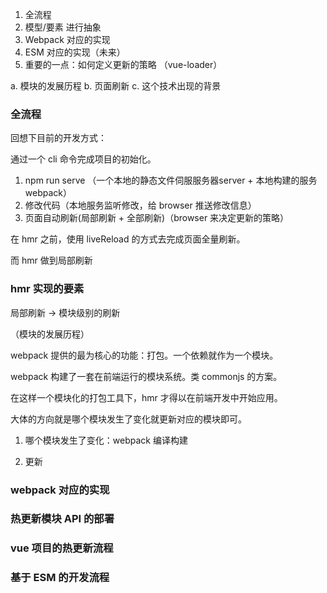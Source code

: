 1. 全流程
2. 模型/要素 进行抽象
3. Webpack 对应的实现
4. ESM 对应的实现（未来）
5. 重要的一点：如何定义更新的策略 （vue-loader）

a. 模块的发展历程
b. 页面刷新
c. 这个技术出现的背景

### 全流程

回想下目前的开发方式：

通过一个 cli 命令完成项目的初始化。

1. npm run serve （一个本地的静态文件伺服服务器server + 本地构建的服务webpack）
2. 修改代码（本地服务监听修改，给 browser 推送修改信息）
3. 页面自动刷新(局部刷新 + 全部刷新)（browser 来决定更新的策略）

在 hmr 之前，使用 liveReload 的方式去完成页面全量刷新。

而 hmr 做到局部刷新

### hmr 实现的要素

局部刷新 -> 模块级别的刷新

（模块的发展历程）

webpack 提供的最为核心的功能：打包。一个依赖就作为一个模块。

webpack 构建了一套在前端运行的模块系统。类 commonjs 的方案。

在这样一个模块化的打包工具下，hmr 才得以在前端开发中开始应用。

大体的方向就是哪个模块发生了变化就更新对应的模块即可。


1. 哪个模块发生了变化：webpack 编译构建

2. 更新

### webpack 对应的实现

### 热更新模块 API 的部署

### vue 项目的热更新流程

### 基于 ESM 的开发流程

